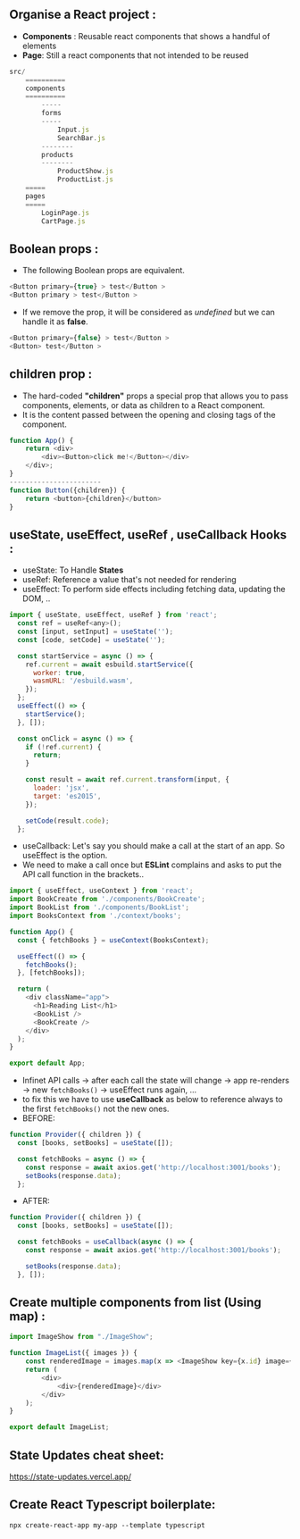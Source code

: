 ## Organise a React project :
- **Components** : Reusable react components that shows a handful of elements
- **Page**: Still a react components that not intended to be reused
```javascript
src/  
    ==========
    components
    ==========
        -----
        forms
        -----
            Input.js
            SearchBar.js
        --------
        products
        --------
            ProductShow.js
            ProductList.js
    =====
    pages
    =====
        LoginPage.js
        CartPage.js
```
## Boolean props :
- The following Boolean props are equivalent.
```javascript
<Button primary={true} > test</Button >
<Button primary > test</Button > 
```
- If we remove the prop, it will be considered as _undefined_ but we can handle it as **false**.
```javascript
<Button primary={false} > test</Button >
<Button> test</Button > 
```
## children prop :
- The hard-coded **"children"** props a special prop that allows you to pass components, elements, or data as children to a React component.
- It is the content passed between the opening and closing tags of the component.
```javascript
function App() {
    return <div>
        <div><Button>click me!</Button></div>
    </div>;
}
-----------------------
function Button({children}) {
    return <button>{children}</button>
}

```
## useState, useEffect, useRef , useCallback Hooks :
- useState: To Handle **States**
- useRef: Reference a value that's not needed for rendering
- useEffect: To perform side effects including fetching data, updating the DOM, ..
```javascript
import { useState, useEffect, useRef } from 'react';
  const ref = useRef<any>();
  const [input, setInput] = useState('');
  const [code, setCode] = useState('');

  const startService = async () => {
    ref.current = await esbuild.startService({
      worker: true,
      wasmURL: '/esbuild.wasm',
    });
  };
  useEffect(() => {
    startService();
  }, []);

  const onClick = async () => {
    if (!ref.current) {
      return;
    }

    const result = await ref.current.transform(input, {
      loader: 'jsx',
      target: 'es2015',
    });

    setCode(result.code);
  };
```
- useCallback: Let's say you should make a call at the start of an app. So useEffect is the option.
- We need to make a call once but **ESLint** complains and asks to put the API call function in the brackets..
```javascript
import { useEffect, useContext } from 'react';
import BookCreate from './components/BookCreate';
import BookList from './components/BookList';
import BooksContext from './context/books';

function App() {
  const { fetchBooks } = useContext(BooksContext);

  useEffect(() => {
    fetchBooks();
  }, [fetchBooks]);

  return (
    <div className="app">
      <h1>Reading List</h1>
      <BookList />
      <BookCreate />
    </div>
  );
}

export default App;
```
- Infinet API calls -> after each call the state will change -> app re-renders -> new ```fetchBooks()``` -> useEffect runs again, ...
- to fix this we have to use **useCallback** as below to reference always to the first ```fetchBooks()``` not the new ones.
- BEFORE:
```javascript
function Provider({ children }) {
  const [books, setBooks] = useState([]);

  const fetchBooks = async () => {
    const response = await axios.get('http://localhost:3001/books');
    setBooks(response.data);
  };
```
- AFTER:
```javascript
function Provider({ children }) {
  const [books, setBooks] = useState([]);

  const fetchBooks = useCallback(async () => {
    const response = await axios.get('http://localhost:3001/books');

    setBooks(response.data);
  }, []);
```
## Create multiple components from list (Using map) :
```javascript
import ImageShow from "./ImageShow";

function ImageList({ images }) {
    const renderedImage = images.map(x => <ImageShow key={x.id} image={x} />)
    return (
        <div>
            <div>{renderedImage}</div>
        </div>
    );
}

export default ImageList;
```
## State Updates cheat sheet:
https://state-updates.vercel.app/

## Create React Typescript boilerplate:
`npx create-react-app my-app --template typescript`
